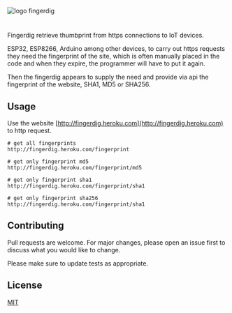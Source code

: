 ![logo fingerdig](https://imgur.com/3lv49CT.png)
# 

Fingerdig retrieve thumbprint from https connections to IoT devices. 

ESP32, ESP8266, Arduino among other devices, to carry out https requests they need the fingerprint of the site, which is often manually placed in the code and when they expire, the programmer will have to put it again.

Then the fingerdig appears to supply the need and provide via api the fingerprint of the website, SHA1, MD5 or SHA256.

## Usage

Use the website [http://fingerdig.heroku.com](http://fingerdig.heroku.com) to http request.



```code
# get all fingerprints
http://fingerdig.heroku.com/fingerprint
```

```code
# get only fingerprint md5
http://fingerdig.heroku.com/fingerprint/md5
```

```code
# get only fingerprint sha1
http://fingerdig.heroku.com/fingerprint/sha1
```

```code
# get only fingerprint sha256
http://fingerdig.heroku.com/fingerprint/sha1
```

## Contributing
Pull requests are welcome. For major changes, please open an issue first to discuss what you would like to change.

Please make sure to update tests as appropriate.

## License
[MIT](https://choosealicense.com/licenses/mit/)